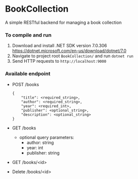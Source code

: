 # BookCollection

A simple RESTful backend for managing a book collection

### To compile and run

1. Download and install .NET SDK version 7.0.306 https://dotnet.microsoft.com/en-us/download/dotnet/7.0
2. Navigate to project root `BookCollection/` and run `dotnet run`
3. Send HTTP requests to `http://localhost:9000`


### Available endpoint

- POST /books
    ```
    {
        "title": <required_string>,
        "author": <required_string>,
        "year": <required_int>,
        "publisher": <optional_string>,
        "description": <optional_string>
    }
    ```
- GET /books
	- optional query parameters:
		- author: string
		- year: int
		- publisher: string
		
- GET /books/\<id>
- Delete /books/\<id>
